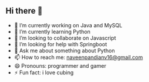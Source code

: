 ## Hi there 👋

- 🔭 I’m currently working on Java and MySQL 
- 🌱 I’m currently learning Python
- 👯 I’m looking to collaborate on Javascript 
- 🤔 I’m looking for help with Springboot
- 💬 Ask me about something about Python
- 📫 How to reach me: naveenpandianv16@gmail.com
- 😄 Pronouns: programmer and gamer
- ⚡ Fun fact: i love cubing

